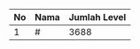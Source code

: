 | No | Nama            | Jumlah Level |
|----|-----------------|--------------|
| 1  | #    |    3688        |
